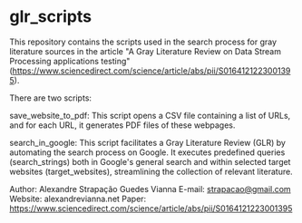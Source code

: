 # glr_scripts
This repository contains the scripts used in the search process for gray literature sources in the article "A Gray Literature Review on Data Stream Processing applications testing" (https://www.sciencedirect.com/science/article/abs/pii/S0164121223001395).

There are two scripts:

save_website_to_pdf: This script opens a CSV file containing a list of URLs, and for each URL, it generates PDF files of these webpages.

search_in_google: This script facilitates a Gray Literature Review (GLR) by automating the search process on Google. It executes predefined queries (search_strings) both in Google's general search and within selected target websites (target_websites), streamlining the collection of relevant literature.


Author: Alexandre Strapação Guedes Vianna
E-mail: strapacao@gmail.com
Website: alexandrevianna.net
Paper: https://www.sciencedirect.com/science/article/abs/pii/S0164121223001395
